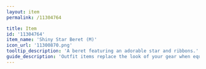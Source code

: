 ```yaml
---
layout: item
permalink: /11304764

title: Item
id: '11304764'
item_name: 'Shiny Star Beret (M)'
icon_url: '11300870.png'
tooltip_description: 'A beret featuring an adorable star and ribbons.'
guide_description: 'Outfit items replace the look of your gear when equipped.'
---
```

